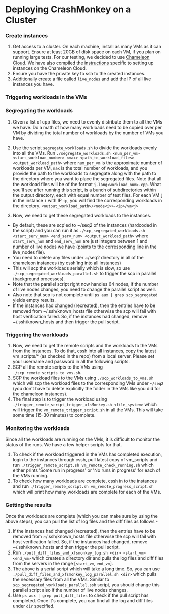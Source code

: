 # Deploying CrashMonkey on a Cluster


### Create instances
1. Get access to a cluster. On each machine, install as many VMs as it can support. Ensure at least 20GB of disk space on each VM, if you plan on running large tests. For our testing, we decided to use [Chameleon Cloud](http://chi.tacc.chameleoncloud.org/). We have also compiled the [instructions](chameleon.md) specific to setting up instances on the Chameleon Cloud.  
2. Ensure you have the private key to ssh to the created instances.
3. Additionally create a file called `live_nodes` and add the IP of all live instances you have.

### Triggering workloads in the VMs
### Segregating the workloads
1. Given a list of cpp files, we need to evenly distribute them to all the VMs we have. Do a math of how many workloads need to be copied over per VM by dividing the total number of workloads by the number of VMs you have.  
2. Use the script `segregate_workloads.sh` to divide the workloads evenly into all the VMs. Run `./segregate_workloads.sh <num_per_vm> <start_workload_number> <max> <path_to_workload_files> <output_workload_path>` where `num_per_vm` is the approximate number of workloads per VM, `max` is the total number of workloads, and you provide the path to the workloads to segregate along with the path to the directory where you want to place the segregated files. Note that all the workload files will be of the format `j-lang<workload_num>.cpp`.  What you'll see after running this script, is a bunch of subdirectories within the output directory, each with equal number of test files. For each VM `j` in the instance `i` with IP `ip`, you will find the corresponding workloads in the directory. `<output_workload_path>/<node<i>>-<ip>/vm<j>`

3. Now, we need to get these segregated workloads to the instances.
  * By default, these are scp'ed to ~/seq2 of the instances (hardcoded in the script) and you can run it as `./scp_segregated_workloads.sh <start_serv_num> <end_serv_num> <output_workload_path>` where `start_serv_num` and `end_serv_num` are just integers between 1 and number of live nodes we have (points to the corresponding line in the live_nodes file).  
  * You need to delete any files under ~/seq2 directory in all of the chameleon instances (by cssh'ing into all instances)  
  * This will scp the workloads serially which is slow, so use `./scp_segregated_workloads_parallel.sh` to trigger the scp in parallel (background processes).  
  * Note that the parallel script right now handles 64 nodes, if the number of live nodes changes, you need to change the parallel script as well.  
  * Also note that scp is not complete until `ps aux | grep scp_segregated` yields empty results.
  * If the instances had changed (recreated), then the entries have to be removed from ~/.ssh/known_hosts file otherwise the scp will fail with host verification failed. So, if the instances had changed, remove ~/.ssh/known_hosts and then trigger the pull script.  

### Triggering the workloads
1. Now, we need to get the remote scripts and the workloads to the VMs from the instances. To do that, cssh into all  instances, copy the latest vm_scripts/* (as checked in the repo) from a local server. Please set your username and password in all the following scripts.
2. SCP all the remote scripts to the VMs using `./scp_remote_scripts_to_vms.sh`.
3. SCP the workload files to the VMs using `./scp_workloads_to_vms.sh` which will scp the workload files to the corresponding VMs under `~/seq2` (you don't have to delete explicitly the folder in the VMs like you did for the chameleon instances).  
4. The final step is to trigger the workload using `./trigger_remote_script_trigger_xfsMonkey.sh <file_system>` which will trigger the `vm_remote_trigger_script.sh` in all the VMs. This will take some time (15-30 minutes) to complete.  

### Monitoring the workloads
Since all the workloads are running on the VMs, it is difficult to monitor the status of the runs. We have a few helper scripts for that.  
1. To check if the workload triggered in the VMs has completed execution, login to the instances through cssh, pull latest copy of vm_scripts and run `./trigger_remote_script.sh vm_remote_check_running.sh` which either prints 'Some run in progress' or 'No runs in progress' for each of the VMs running.  
2. To check how many workloads are complete, cssh in to the instances and run `./trigger_remote_script.sh vm_remote_progress_script.sh` which will print how many workloads are complete for each of the VMs.  

### Getting the results
Once the workloads are complete (which you can make sure by using the above steps), you can pull the list of log files and the diff files as follows -  
1. If the instances had changed (recreated), then the entries have to be removed from ~/.ssh/known_hosts file otherwise the scp will fail with host verification failed. So, if the instances had changed, remove ~/.ssh/known_hosts and then trigger the pull script.  
2. Run `./pull_diff_files_and_xfsmonkey_log.sh <dir> <start_vm>	<end_vm>` which creates a directory dir and pulls the log files and diff files from the servers in the range [`start_vm`, `end_vm`].  
3. The above is a serial script which will take a long time. So, you can use `./pull_diff_files_and_xfsmonkey_log_parallel.sh <dir>` which pulls the necessary files from all the VMs. Similar to `scp_segregated_workloads_parallel.ssh` script, you should change this parallel script also if the number of live nodes changes.  
4. Use `ps aux | grep pull_diff_files` to check if the pull script has completed. Once it's complete, you can find all the log and diff files under `dir` specified.  
